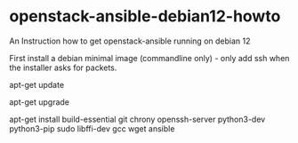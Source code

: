 # openstack-ansible-debian12-howto

An Instruction how to get openstack-ansible running on debian 12

First install a debian minimal image (commandline only) - only add ssh when the installer asks for packets.

apt-get update

apt-get upgrade

apt-get install build-essential git chrony openssh-server python3-dev python3-pip sudo libffi-dev gcc wget ansible

